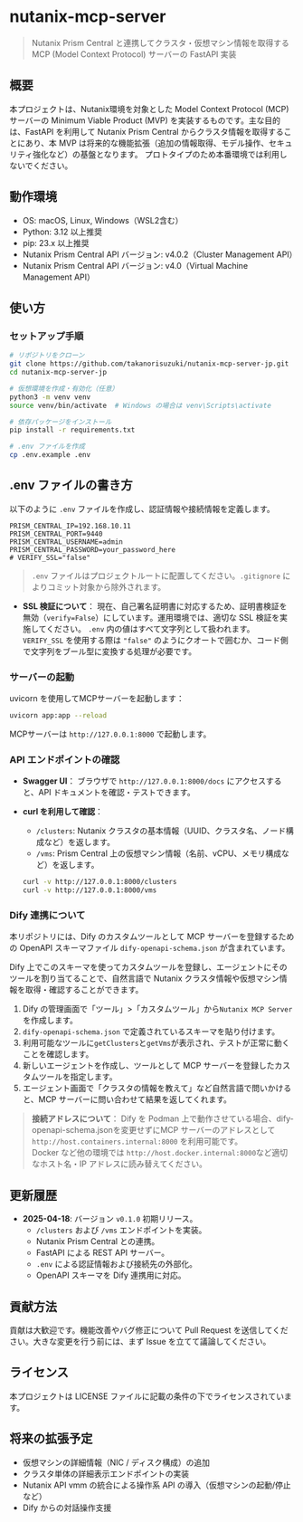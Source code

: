 # nutanix-mcp-server
> Nutanix Prism Central と連携してクラスタ・仮想マシン情報を取得する MCP (Model Context Protocol) サーバーの FastAPI 実装

## 概要

本プロジェクトは、Nutanix環境を対象とした Model Context Protocol (MCP) サーバーの Minimum Viable Product (MVP) を実装するものです。主な目的は、FastAPI を利用して Nutanix Prism Central からクラスタ情報を取得することにあり、本 MVP は将来的な機能拡張（追加の情報取得、モデル操作、セキュリティ強化など）の基盤となります。
プロトタイプのため本番環境では利用しないでください。

## 動作環境

- OS: macOS, Linux, Windows（WSL2含む）
- Python: 3.12 以上推奨
- pip: 23.x 以上推奨
- Nutanix Prism Central API バージョン: v4.0.2（Cluster Management API）
- Nutanix Prism Central API バージョン: v4.0（Virtual Machine Management API）

## 使い方

### セットアップ手順

```bash
# リポジトリをクローン
git clone https://github.com/takanorisuzuki/nutanix-mcp-server-jp.git
cd nutanix-mcp-server-jp

# 仮想環境を作成・有効化（任意）
python3 -m venv venv
source venv/bin/activate  # Windows の場合は venv\Scripts\activate

# 依存パッケージをインストール
pip install -r requirements.txt

# .env ファイルを作成
cp .env.example .env
```

## .env ファイルの書き方

以下のように `.env` ファイルを作成し、認証情報や接続情報を定義します。

```dotenv
PRISM_CENTRAL_IP=192.168.10.11
PRISM_CENTRAL_PORT=9440
PRISM_CENTRAL_USERNAME=admin
PRISM_CENTRAL_PASSWORD=your_password_here
# VERIFY_SSL="false"
```

> `.env` ファイルはプロジェクトルートに配置してください。`.gitignore` によりコミット対象から除外されます。

- **SSL 検証について**：
  現在、自己署名証明書に対応するため、証明書検証を無効（`verify=False`）にしています。運用環境では、適切な SSL 検証を実施してください。
  `.env` 内の値はすべて文字列として扱われます。`VERIFY_SSL` を使用する際は `"false"` のようにクオートで囲むか、コード側で文字列をブール型に変換する処理が必要です。

### サーバーの起動

uvicorn を使用してMCPサーバーを起動します：

```bash
uvicorn app:app --reload
```

MCPサーバーは `http://127.0.0.1:8000` で起動します。

### API エンドポイントの確認

- **Swagger UI**： ブラウザで `http://127.0.0.1:8000/docs` にアクセスすると、API ドキュメントを確認・テストできます。
- **curl を利用して確認**：
  - `/clusters`: Nutanix クラスタの基本情報（UUID、クラスタ名、ノード構成など）を返します。
  - `/vms`: Prism Central 上の仮想マシン情報（名前、vCPU、メモリ構成など）を返します。

  ```bash
  curl -v http://127.0.0.1:8000/clusters
  curl -v http://127.0.0.1:8000/vms
  ```

### Dify 連携について

本リポジトリには、Dify のカスタムツールとして MCP サーバーを登録するための OpenAPI スキーマファイル `dify-openapi-schema.json` が含まれています。

Dify 上でこのスキーマを使ってカスタムツールを登録し、エージェントにそのツールを割り当てることで、自然言語で Nutanix クラスタ情報や仮想マシン情報を取得・確認することができます。

1. Dify の管理画面で「ツール」>「カスタムツール」から`Nutanix MCP Server`を作成します。
2. `dify-openapi-schema.json` で定義されているスキーマを貼り付けます。
3. 利用可能なツールに`getClusters`と`getVms`が表示され、テストが正常に動くことを確認します。
4. 新しいエージェントを作成し、ツールとして MCP サーバーを登録したカスタムツールを指定します。
5. エージェント画面で「クラスタの情報を教えて」など自然言語で問いかけると、MCP サーバーに問い合わせて結果を返してくれます。

> **接続アドレスについて**：
> Dify を Podman 上で動作させている場合、dify-openapi-schema.jsonを変更せずにMCP サーバーのアドレスとして `http://host.containers.internal:8000` を利用可能です。  
> Docker など他の環境では `http://host.docker.internal:8000`など適切なホスト名・IP アドレスに読み替えてください。

## 更新履歴

- **2025-04-18**: バージョン `v0.1.0` 初期リリース。
  - `/clusters` および `/vms` エンドポイントを実装。
  - Nutanix Prism Central との連携。
  - FastAPI による REST API サーバー。
  - `.env` による認証情報および接続先の外部化。
  - OpenAPI スキーマを Dify 連携用に対応。

## 貢献方法

貢献は大歓迎です。機能改善やバグ修正について Pull Request を送信してください。大きな変更を行う前には、まず Issue を立てて議論してください。

## ライセンス

本プロジェクトは LICENSE ファイルに記載の条件の下でライセンスされています。

## 将来の拡張予定

- 仮想マシンの詳細情報（NIC / ディスク構成）の追加
- クラスタ単体の詳細表示エンドポイントの実装
- Nutanix API vmm の統合による操作系 API の導入（仮想マシンの起動/停止など）
- Dify からの対話操作支援